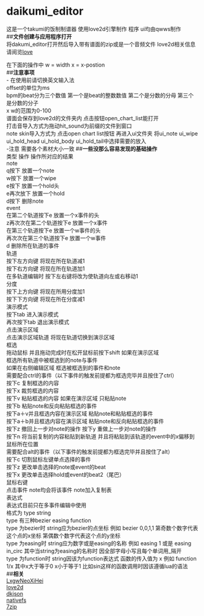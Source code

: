 # **daikumi_editor**  
这是一个takumi的饭制制谱器 使用love2d引擎制作 程序 ui均由qwws制作  
##**文件创建与应用程序打开**  
    将dakumi_editor打开然后导入带有谱面的zip或是一个音频文件
    love2d相关信息请阅览[love](https://love2d.org/)  

  在下面的操作中 w = width x = x-postion  
##**注意事项**  
    - 在使用前请切换英文输入法  
    offset的单位为ms  
    bpm的beat分为三个数值 第一个是beat的整数数值 第二个是分数的分母 第三个是分数的分子  
    x w的范围为0-100  
    谱面会保存到love2d的文件夹内 点击按钮open_chart_list能打开  
    打击音导入方式为拖动hit_sound为前缀的文件到窗口  
    note skin导入方式为 点击open chart list按钮 再进入ui文件夹 将ui_note ui_wipe ui_hold_head ui_hold_body ui_hold_tail中选择需要的放入  
    -注意 需要各个素材大小一致
##**一些没那么容易发现的基础操作**   
  类型  操作 操作所对应的结果  
  note  
        q按下 放置一个note  
        w按下 放置一个wipe  
        e按下 放置一个hold头  
        e再次放下  放置一个hold  
        d按下 删除note  
  event  
        在第二个轨道按下e 放置一个x事件的头  
        z再次次在第二个轨道按下e 放置一个x事件  
        在第三个轨道按下e 放置一个w事件的头  
        再次次在第三个轨道按下e 放置一个w事件  
        d 删除所在轨道的事件  
  轨道  
        按下左方向键 将现在所在轨道减1  
        按下右方向键 将现在所在轨道加1  
        在多轨道编辑时 按下左右键将改为使轨道向左或右移动1  
  分度  
        按下上方向键 将现在所用分度加1  
        按下下方向键 将现在所在分度减1  
演示模式  
        按下tab     进入演示模式  
        再次按下tab 退出演示模式  
点击演示区域  
        点击演示区域轨道 将现在轨道切换到演示区域  
框选  
       拖动鼠标 并且拖动完成时在松开鼠标前按下shift 如果在演示区域  
                                                 框选所有轨道中被框选到的note与事件  
                                                 如果在右侧编辑区域 框选被框选到的事件和note  
需要配合ctrl的事件（以下事件的触发前提都为框选完毕并且按住了ctrl）  
       按下c    复制框选的内容  
       按下x    裁剪框选的内容  
       按下v    粘贴框选的内容 如果在演示区域 只粘贴note  
       按下b    粘贴note和反向粘贴框选的事件  
       按下a＋v并且框选内容在演示区域 粘贴note和粘贴框选的事件  
       按下a＋b并且框选内容在演示区域 粘贴note和反向粘贴框选的事件  
       按下z    撤回上一步对note的操作
       按下y    重做上一步对note的操作  
       按下n    将当前复制的内容粘贴到新轨道 并且将粘贴到该轨道的event中的x偏移到鼠标所在位置  
需要配合alt的事件（以下事件的触发前提都为框选完毕并且按住了alt）  
       按下c    切割鼠标左键单点选择的事件  
       按下z    更改单击选择的note或event的beat  
       按下x    更改单击选择hold或event的beat2（尾巴）  
鼠标右键  
       点击事件 note均会将该事件 note加入复制表  
表达式  
       表达式目前只在多事件编辑中使用  
       格式为 type string  
       type 有三种bezier easing function  
       type 为bezier时 string应为bezier的点坐标  例如 bezier 0,0,1,1  第奇数个数字代表这个点的x坐标 第偶数个数字代表这个点的y坐标  
       type 为easing时 string应为数字或是easing的名称 例如 easing 1 或是 easing in_circ 其中当string为easing的名称时 因全部字母小写且每个单词用_隔开  
       type 为function时 string因该为function表达式 函数的传入值为 x 例如 function 1/x 其中x大于等于0 x小于等于1 比如sin这样的函数调用时因该遵循lua的语法  
  ##**相关**  
  [LxgwNeoXiHei](https://github.com/lxgw/LxgwNeoXiHei)  
  [love2d](https://github.com/love2d/love)  
  [dkjson](https://github.com/LuaDist/dkjson)  
  [nativefs](https://github.com/zorggn/nativefs)  
  [7zip](https://github.com/ip7z/7zip)
  
